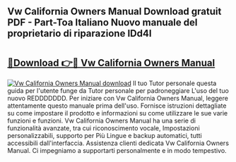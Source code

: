 ## Vw California Owners Manual Download gratuit PDF - Part-Toa Italiano Nuovo manuale del proprietario di riparazione IDd4I

# <h2><a href="http://dfg5in.blite.top/?on=Vw+California+Owners+Manual">🔗Download 👉🔴 Vw California Owners Manual</a></h2>

[![Vw California Owners Manual download](https://i.imgur.com/lujVjoI.png)](http://dfg5in.blite.top/?on=Vw+California+Owners+Manual)
Il tuo Tutor personale questa guida per l'utente funge da Tutor personale per padroneggiare L'uso del tuo nuovo REDDDDDDD. Per iniziare con Vw California Owners Manual, leggere attentamente questo manuale prima dell'uso. Fornisce istruzioni dettagliate su come impostare il prodotto e informazioni su come utilizzare le sue varie funzioni e funzioni. Vw California Owners Manual ha una serie di funzionalità avanzate, tra cui riconoscimento vocale, Impostazioni personalizzabili, supporto per Più Lingue e backup automatici, tutti accessibili dall'interfaccia. Assistenza clienti dedicata Vw California Owners Manual. Ci impegniamo a supportarti personalmente e in modo tempestivo.
